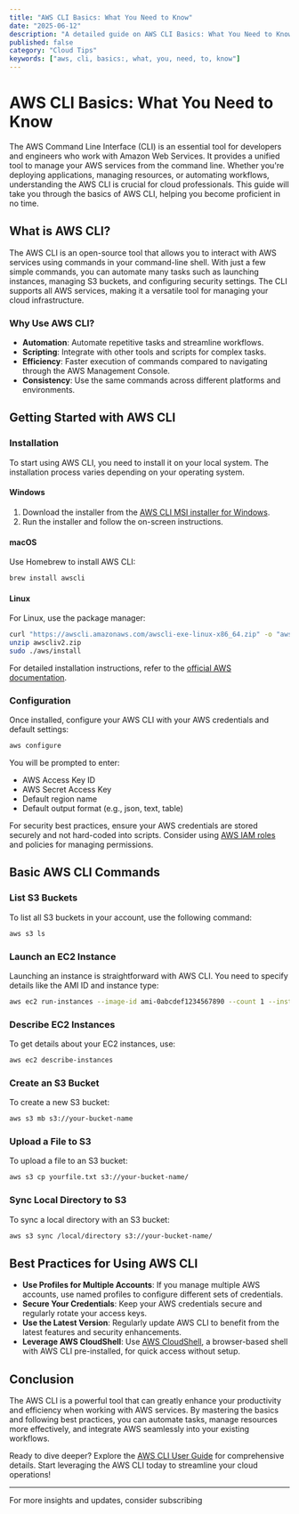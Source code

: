```yaml
---
title: "AWS CLI Basics: What You Need to Know"
date: "2025-06-12"
description: "A detailed guide on AWS CLI Basics: What You Need to Know"
published: false
category: "Cloud Tips"
keywords: ["aws, cli, basics:, what, you, need, to, know"]
---
```


# AWS CLI Basics: What You Need to Know

The AWS Command Line Interface (CLI) is an essential tool for developers and engineers who work with Amazon Web Services. It provides a unified tool to manage your AWS services from the command line. Whether you're deploying applications, managing resources, or automating workflows, understanding the AWS CLI is crucial for cloud professionals. This guide will take you through the basics of AWS CLI, helping you become proficient in no time.

## What is AWS CLI?

The AWS CLI is an open-source tool that allows you to interact with AWS services using commands in your command-line shell. With just a few simple commands, you can automate many tasks such as launching instances, managing S3 buckets, and configuring security settings. The CLI supports all AWS services, making it a versatile tool for managing your cloud infrastructure.

### Why Use AWS CLI?

- **Automation**: Automate repetitive tasks and streamline workflows.
- **Scripting**: Integrate with other tools and scripts for complex tasks.
- **Efficiency**: Faster execution of commands compared to navigating through the AWS Management Console.
- **Consistency**: Use the same commands across different platforms and environments.

## Getting Started with AWS CLI

### Installation

To start using AWS CLI, you need to install it on your local system. The installation process varies depending on your operating system.

#### Windows

1. Download the installer from the [AWS CLI MSI installer for Windows](https://docs.aws.amazon.com/cli/latest/userguide/getting-started-install.html).
2. Run the installer and follow the on-screen instructions.

#### macOS

Use Homebrew to install AWS CLI:

```bash
brew install awscli
```

#### Linux

For Linux, use the package manager:

```bash
curl "https://awscli.amazonaws.com/awscli-exe-linux-x86_64.zip" -o "awscliv2.zip"
unzip awscliv2.zip
sudo ./aws/install
```

For detailed installation instructions, refer to the [official AWS documentation](https://docs.aws.amazon.com/cli/latest/userguide/getting-started-install.html).

### Configuration

Once installed, configure your AWS CLI with your AWS credentials and default settings:

```bash
aws configure
```

You will be prompted to enter:
- AWS Access Key ID
- AWS Secret Access Key
- Default region name
- Default output format (e.g., json, text, table)

For security best practices, ensure your AWS credentials are stored securely and not hard-coded into scripts. Consider using [AWS IAM roles](https://aws.amazon.com/iam/) and policies for managing permissions.

## Basic AWS CLI Commands

### List S3 Buckets

To list all S3 buckets in your account, use the following command:

```bash
aws s3 ls
```

### Launch an EC2 Instance

Launching an instance is straightforward with AWS CLI. You need to specify details like the AMI ID and instance type:

```bash
aws ec2 run-instances --image-id ami-0abcdef1234567890 --count 1 --instance-type t2.micro
```

### Describe EC2 Instances

To get details about your EC2 instances, use:

```bash
aws ec2 describe-instances
```

### Create an S3 Bucket

To create a new S3 bucket:

```bash
aws s3 mb s3://your-bucket-name
```

### Upload a File to S3

To upload a file to an S3 bucket:

```bash
aws s3 cp yourfile.txt s3://your-bucket-name/
```

### Sync Local Directory to S3

To sync a local directory with an S3 bucket:

```bash
aws s3 sync /local/directory s3://your-bucket-name/
```

## Best Practices for Using AWS CLI

- **Use Profiles for Multiple Accounts**: If you manage multiple AWS accounts, use named profiles to configure different sets of credentials. 
- **Secure Your Credentials**: Keep your AWS credentials secure and regularly rotate your access keys.
- **Use the Latest Version**: Regularly update AWS CLI to benefit from the latest features and security enhancements.
- **Leverage AWS CloudShell**: Use [AWS CloudShell](https://aws.amazon.com/cloudshell/), a browser-based shell with AWS CLI pre-installed, for quick access without setup.

## Conclusion

The AWS CLI is a powerful tool that can greatly enhance your productivity and efficiency when working with AWS services. By mastering the basics and following best practices, you can automate tasks, manage resources more effectively, and integrate AWS seamlessly into your existing workflows.

Ready to dive deeper? Explore the [AWS CLI User Guide](https://docs.aws.amazon.com/cli/latest/userguide/cli-chap-welcome.html) for comprehensive details. Start leveraging the AWS CLI today to streamline your cloud operations!

---

For more insights and updates, consider subscribing